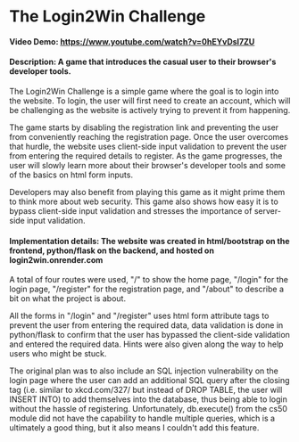 # The Login2Win Challenge
#### Video Demo:  https://www.youtube.com/watch?v=0hEYvDsl7ZU
#### Description: A game that introduces the casual user to their browser's developer tools.

The Login2Win Challenge is a simple game where the goal is to login into the website. To login, the user will first need to create an account, which will be challenging as the website is actively trying to prevent it from happening. 

The game starts by disabling the registration link and preventing the user from conveniently reaching the registration page. Once the user overcomes that hurdle, the website uses client-side input validation to prevent the user from entering the required details to register. As the game progresses, the user will slowly learn more about their browser's developer tools and some of the basics on html form inputs. 

Developers may also benefit from playing this game as it might prime them to think more about web security. This game also shows how easy it is to bypass client-side input validation and stresses the importance of server-side input validation. 

#### Implementation details: The website was created in html/bootstrap on the frontend, python/flask on the backend, and hosted on login2win.onrender.com

A total of four routes were used, "/" to show the home page, "/login" for the login page, "/register" for the registration page, and "/about" to describe a bit on what the project is about. 

All the forms in "/login" and "/register" uses html form attribute tags to prevent the user from entering the required data, data validation is done in python/flask to confirm that the user has bypassed the client-side validation and entered the required data. Hints were also given along the way to help users who might be stuck.

The original plan was to also include an SQL injection vulnerability on the login page where the user can add an additional SQL query after the closing tag (i.e. similar to xkcd.com/327/ but instead of DROP TABLE, the user will INSERT INTO) to add themselves into the database, thus being able to login without the hassle of registering. Unfortunately, db.execute() from the cs50 module did not have the capability to handle multiple queries, which is a ultimately a good thing, but it also means I couldn't add this feature.